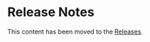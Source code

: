 # Release Notes

This content has been moved to the [Releases](https://github.com/winsw/winsw/releases).
